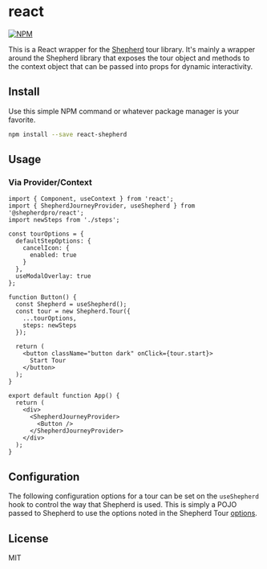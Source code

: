 # react

[![NPM](https://img.shields.io/npm/v/@shepherdpro/react.svg)](https://www.npmjs.com/package/@shepherdpro/react)

This is a React wrapper for the [Shepherd](https://github.com/@shepherdpro/react) tour library.
It's mainly a wrapper around the Shepherd library that exposes the tour object and methods to the context object
that can be passed into props for dynamic interactivity.

## Install

Use this simple NPM command or whatever package manager is your favorite.

```bash
npm install --save react-shepherd
```

## Usage

### Via Provider/Context

```tsx
import { Component, useContext } from 'react';
import { ShepherdJourneyProvider, useShepherd } from '@shepherdpro/react';
import newSteps from './steps';

const tourOptions = {
  defaultStepOptions: {
    cancelIcon: {
      enabled: true
    }
  },
  useModalOverlay: true
};

function Button() {
  const Shepherd = useShepherd();
  const tour = new Shepherd.Tour({
    ...tourOptions,
    steps: newSteps
  });

  return (
    <button className="button dark" onClick={tour.start}>
      Start Tour
    </button>
  );
}

export default function App() {
  return (
    <div>
      <ShepherdJourneyProvider>
        <Button />
      </ShepherdJourneyProvider>
    </div>
  );
}
```

## Configuration

The following configuration options for a tour can be set on the `useShepherd` hook to control the way that Shepherd is used. This is simply a POJO passed to Shepherd to use the options noted in the Shepherd Tour [options](https://docs.shepherdjs.dev/api/tour/classes/tour/). 

## License

MIT
